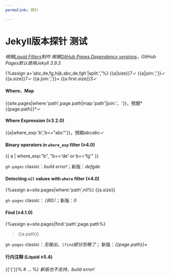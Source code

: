 ```yaml
---
permalink: 探针

---
```

# Jekyll版本探针 测试
*根据[Liquid Filters](https://jekyllrb.com/docs/liquid/filters/)制作*
*根据[GitHub Pages Dependency versions](https://pages.github.com/versions/)，GitHub Pages默认使用Jekyll 3.9.3*

{%assign a='abc,de,fg,hijk,abc,de,fgh'|split:','%}
{{a|size}}7✓
{{a|join:','}}✓
{{a.size}}7✓
{{a.join:','}}×
{{a.first.size}}3✓

#### Where、Map
{{site.pages|where:'path',page.path|map:'path'|join:'、'}}，预期*{{page.path}}*✓

#### Where Expression (≥3.2.0)
{{a|where_exp:'b','b=="abc"'}}，预期*abcabc*✓

#### Binary operators in `where_exp` filter (≥4.0)
{{ a | where_exp:"b", "b=='de' or b=='fg'" }}

`gh-pages` classic：*build error!*；新版：*defgde*

#### Detecting `nil` values with `where` filter (≥4.0)
{%assign a=site.pages|where:'path',nil%}
{{a.size}}

`gh-pages` classic：*（非0）*；新版：*0*

#### Find (≥4.1.0)
{%assign a=site.pages|find:'path',page.path%}
>{{a.path}}

`gh-pages` classic：*无输出*，*`|find`部分忽略了*；
新版：*{{page.path}}*×

#### 行内注释 (Liquid ≥5.4)
{{'{'}}% # ... %}
*新版也不支持，build error!*
